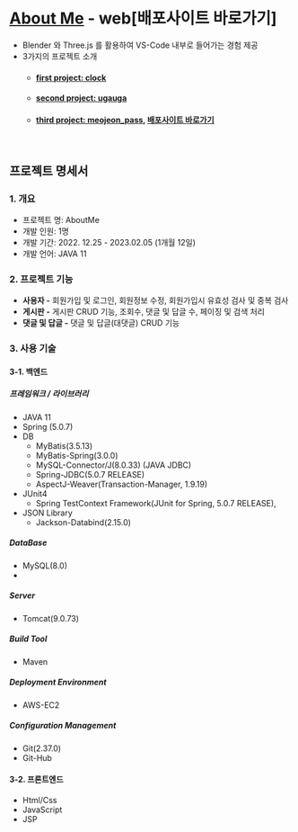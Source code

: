 # [About Me](https://port-0-aboutme-9z2ygb26lcbwua9l.gksl2.cloudtype.app/) - web[배포사이트 바로가기]
- Blender 와 Three.js 를 활용하여 VS-Code 내부로 들어가는 경험 제공
- 3가지의 프로젝트 소개
  - #### [first project: clock](https://github.com/jeonhyoungmin/project-hackathon)
  - #### [second project: ugauga](https://github.com/jeonhyoungmin/Stock_ProjectA)
  - #### [third project: meojeon_pass](https://github.com/jeonhyoungmin/ProjectB), [배포사이트 바로가기](http://43.200.117.50/)
<br/>

## 프로젝트 명세서
### 1. 개요
- 프로젝트 명: AboutMe
- 개발 인원: 1명
- 개발 기간: 2022. 12.25 - 2023.02.05 (1개월 12일)
- 개발 언어: JAVA 11

### 2. 프로젝트 기능
- **사용자 -** 회원가입 및 로그인, 회원정보 수정, 회원가입시 유효성 검사 및 중복 검사
- **게시판 -** 게시판 CRUD 기능, 조회수, 댓글 및 답글 수, 페이징 및 검색 처리
- **댓글 및 답글 -** 댓글 및 답글(대댓글) CRUD 기능

### 3. 사용 기술
#### 3-1. 백엔드

##### 프레임워크 / 라이브러리
- JAVA 11
- Spring (5.0.7)
- DB
  - MyBatis(3.5.13)
  - MyBatis-Spring(3.0.0)
  - MySQL-Connector/J(8.0.33) (JAVA JDBC)
  - Spring-JDBC(5.0.7 RELEASE)
  - AspectJ-Weaver(Transaction-Manager, 1.9.19)
- JUnit4
    - Spring TestContext Framework(JUnit for Spring, 5.0.7 RELEASE),
- JSON Library
    - Jackson-Databind(2.15.0)

##### DataBase
- MySQL(8.0)
- 
##### Server
- Tomcat(9.0.73)

##### Build Tool
- Maven

##### Deployment Environment
- AWS-EC2

##### Configuration Management
- Git(2.37.0)
- Git-Hub

#### 3-2. 프론트엔드
- Html/Css
- JavaScript
- JSP
